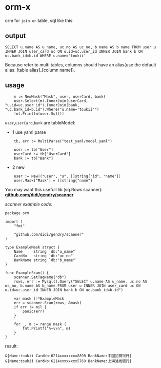 # orm-x

orm for `join on` table, sql like this:

## output

```
SELECT u.name AS u_name, uc.no AS uc_no, b.name AS b_name FROM user u INNER JOIN user_card uc ON u.id=uc.user_id INNER JOIN bank b ON uc.bank_id=b.id WHERE u.name='toukii'
```

Because refer to multi tables, columns should have an alias(use the default alias: [table alias]\_[column name]).

## usage

```
	m := NewMask("Mask", user, userCard, bank)
	user.Select(m).InnerJoin(userCard, "u.id=uc.user_id").InnerJoin(bank, "uc.bank_id=b.id").Where("u.name='toukii'")
	fmt.Println(user.Sql())
```

`user`,`userCard`,`bank` are tableModel:

 - 1 use yaml parse

```
	tb, err := MultiParse("test_yaml/model.yaml")

	user := tb["User"]
	userCard := tb["UserCard"]
	bank := tb["Bank"]
```

 - 2 new

```
	user := NewT("user", "u", []string{"id", "name"})
	user.Mask["Mask"] = []string{"name"}
```


You may want this usefull lib (sq.Rows scanner): __[github.com/didi/gendry/scanner](https://github.com/didi/gendry/tree/master/scanner)__


_scanner example code:_

```
package orm

import (
	"fmt"

	"github.com/didi/gendry/scanner"
)

type ExampleMask struct {
	Name     string `db:"u_name"`
	CardNo   string `db:"uc_no"`
	BankName string `db:"b_name"`
}

func ExampleScan() {
	scanner.SetTagName("db")
	rows, err := Mysql().Query("SELECT u.name AS u_name, uc.no AS uc_no, b.name AS b_name FROM user u INNER JOIN user_card uc ON u.id=uc.user_id INNER JOIN bank b ON uc.bank_id=b.id")

	var mask []*ExampleMask
	err = scanner.Scan(rows, &mask)
	if err != nil {
		panic(err)
	}

	for _, m := range mask {
		fmt.Printf("%+v\n", m)
	}
}
```

result:

```
&{Name:toukii CardNo:6214xxxxxxxx8890 BankName:中国招商银行}
&{Name:toukii CardNo:6214xxxxxxxx5760 BankName:上海浦发银行}
```